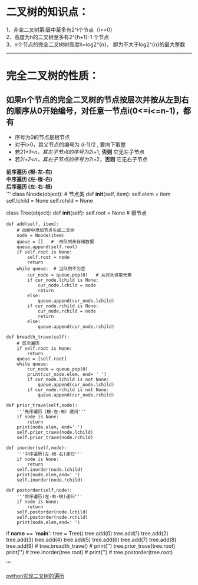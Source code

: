 二叉树的知识点：
=
  1、非空二叉树第i层中至多有2^i个节点（i>=0）<br>
  2、高度为h的二叉树至多有2^{h+1}-1 个节点 <br>
  3、n个节点的完全二叉树树高度h=log2^{n}， 即为不大于log2^{n}的最大整数 <br>

------

完全二叉树的性质：
= 
## 如果n个节点的完全二叉树的节点按层次并按从左到右的顺序从0开始编号，对任意一节点i(0<=i<=n-1)，都有
  * 序号为0的节点是根节点
  * 对于i>0，其父节点的编号为 (i-1)/2 , 要向下取整
  * 若2*1+1<n，其左子节点的序号为2*i+1, **否则** 它无左子节点
  * 若2*i+2<n，其右子节点的序号为2*i+2，**否则** 它无右子节点




**前序遍历 (根-左-右)** <br>
**中序遍历 (左-根-右)** <br>
**后序遍历 (左-右-根)** <br>
'''
class Nnode(object):
    # 节点类
    def __init__(self, item):
        self.elem = item
        self.lchild = None
        self.rchild = None
        

class Tree(object):
    def __init__(self):
        self.root = None   # 根节点
    
    def add(self, item):
        # 向树中添加节点生成二叉树
        node = Nnode(item)
        queue = []   #  用队列来存储数据
        queue.append(self.root)
        if self.root is None:
            self.root = node
            return 
        while queue:  # 当队列不为空
            cur_node = queue.pop(0)   # 从对头读取元素
            if cur_node.lchild is None:
                cur_node.lchild = node
                return 
            else:
                queue.append(cur_node.lchild)
            if cur_node.rchild is None:
                cur_node.rchild = node
                return 
            else:
                queue.append(cur_node.rchild)
    
    def breadth_trave(self):
        # 层次遍历
        if self.root is None:
            return 
        queue = [self.root]
        while queue:
            cur_node = queue.pop(0)
            print(cur_node.elem, end= ' ')
            if cur_node.lchild is not None:
                queue.append(cur_node.lchild)
            if cur_node.rchild is not None:
                queue.append(cur_node.rchild)
    
    def prior_trave(self,node):
        '''先序遍历（根-左-右）递归'''
        if node is None:
            return
        print(node.elem, end=' ')
        self.prior_trave(node.lchild)
        self.prior_trave(node.rchild)

    def inorder(self,node):
        '''中序遍历(左-根-右)递归'''
        if node is None:
            return
        self.inorder(node.lchild)
        print(node.elem,end=' ')
        self.inorder(node.rchild)

    def postorder(self,node):
        '''后序遍历(左-右-根)递归'''
        if node is None:
            return
        self.postorder(node.lchild)
        self.postorder(node.rchild)
        print(node.elem,end=' ')
        

if __name__ == '__main__':
    tree = Tree()
    tree.add(0)
    tree.add(1)
    tree.add(2)
    tree.add(3)
    tree.add(4)
    tree.add(5)
    tree.add(6)
    tree.add(7)
    tree.add(8)
    tree.add(9)
    # tree.breadth_trave()
    # print('')
    tree.prior_trave(tree.root)
    print('')
    # tree.inorder(tree.root)
    # print('')
    # tree.postorder(tree.root)

'''












[python实现二叉树的遍历](https://blog.csdn.net/qq_17753903/article/details/82628228)


